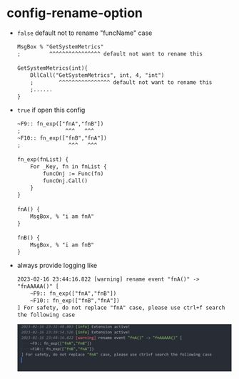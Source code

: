# config-rename-option

- `false` default not to rename "funcName" case

  ```ahk
  MsgBox % "GetSystemMetrics"
  ;         ^^^^^^^^^^^^^^^^ default not want to rename this

  GetSystemMetrics(int){
      DllCall("GetSystemMetrics", int, 4, "int")
      ;        ^^^^^^^^^^^^^^^^ default not want to rename this
      ;......
  }
  ```

- `true` if open this config

  ```ahk
  ~F9:: fn_exp(["fnA","fnB"])
  ;              ^^^   ^^^
  ~F10:: fn_exp(["fnB","fnA"])
  ;               ^^^   ^^^

  fn_exp(fnList) {
      For _Key, fn in fnList {
          funcOnj := Func(fn)
          funcOnj.Call()
      }
  }

  fnA() {
      MsgBox, % "i am fnA"
  }

  fnB() {
      MsgBox, % "i am fnB"
  }
  ```

- always provide logging like

  ```log
  2023-02-16 23:44:16.822 [warning] rename event "fnA()" -> "fnAAAAA()" [
      ~F9:: fn_exp(["fnA","fnB"])
      ~F10:: fn_exp(["fnB","fnA"])
  ] For safety, do not replace "fnA" case, please use ctrl+f search the following case
  ```

  ![img](./img/config-rename-option.png)
